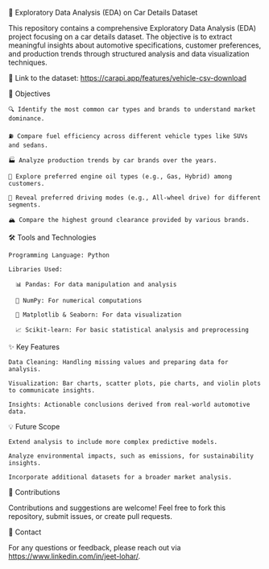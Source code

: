 🚗 Exploratory Data Analysis (EDA) on Car Details Dataset

This repository contains a comprehensive Exploratory Data Analysis (EDA) project focusing on a car details dataset. The objective is to extract meaningful insights about automotive specifications, customer preferences, and production trends through structured analysis and data visualization techniques.

🔗 Link to the dataset: https://carapi.app/features/vehicle-csv-download

📌 Objectives

    🔍 Identify the most common car types and brands to understand market dominance.

    ⛽ Compare fuel efficiency across different vehicle types like SUVs and sedans.

    🏭 Analyze production trends by car brands over the years.

    🌟 Explore preferred engine oil types (e.g., Gas, Hybrid) among customers.

    🚗 Reveal preferred driving modes (e.g., All-wheel drive) for different segments.

    🏔️ Compare the highest ground clearance provided by various brands.

🛠️ Tools and Technologies

    Programming Language: Python

    Libraries Used:

      📊 Pandas: For data manipulation and analysis

      🧮 NumPy: For numerical computations

      🎨 Matplotlib & Seaborn: For data visualization

      📈 Scikit-learn: For basic statistical analysis and preprocessing

✨ Key Features

    Data Cleaning: Handling missing values and preparing data for analysis.

    Visualization: Bar charts, scatter plots, pie charts, and violin plots to communicate insights.

    Insights: Actionable conclusions derived from real-world automotive data.

💡 Future Scope

    Extend analysis to include more complex predictive models.

    Analyze environmental impacts, such as emissions, for sustainability insights.

    Incorporate additional datasets for a broader market analysis.

🤝 Contributions

Contributions and suggestions are welcome! Feel free to fork this repository, submit issues, or create pull requests.

📧 Contact

For any questions or feedback, please reach out via https://www.linkedin.com/in/jeet-lohar/.
